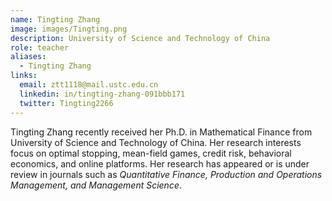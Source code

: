 ```yaml
---
name: Tingting Zhang
image: images/Tingting.png
description: University of Science and Technology of China
role: teacher
aliases:
  - Tingting Zhang
links:
  email: ztt1118@mail.ustc.edu.cn
  linkedin: in/tingting-zhang-091bbb171
  twitter: Tingting2266
---
```


Tingting Zhang recently received her Ph.D. in Mathematical Finance from University of Science and Technology of China. Her research interests focus on optimal stopping, mean-field games, credit risk, behavioral economics, and online platforms. Her research has appeared or is under review in journals such as *Quantitative Finance,  Production and Operations Management, and Management Science*. 
